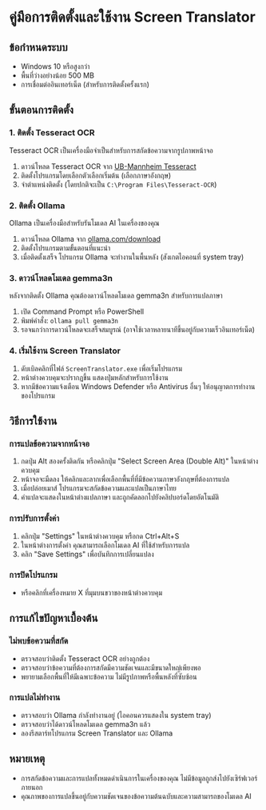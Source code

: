 ﻿# คู่มือการติดตั้งและใช้งาน Screen Translator

## ข้อกำหนดระบบ
- Windows 10 หรือสูงกว่า
- พื้นที่ว่างอย่างน้อย 500 MB
- การเชื่อมต่ออินเทอร์เน็ต (สำหรับการติดตั้งครั้งแรก)

## ขั้นตอนการติดตั้ง

### 1. ติดตั้ง Tesseract OCR
Tesseract OCR เป็นเครื่องมือจำเป็นสำหรับการสกัดข้อความจากรูปภาพหน้าจอ

1. ดาวน์โหลด Tesseract OCR จาก [UB-Mannheim Tesseract](https://github.com/UB-Mannheim/tesseract/wiki)
2. ติดตั้งโปรแกรมโดยเลือกตัวเลือกเริ่มต้น (เลือกภาษาอังกฤษ)
3. จำตำแหน่งติดตั้ง (โดยปกติจะเป็น `C:\Program Files\Tesseract-OCR`)

### 2. ติดตั้ง Ollama
Ollama เป็นเครื่องมือสำหรับรันโมเดล AI ในเครื่องของคุณ

1. ดาวน์โหลด Ollama จาก [ollama.com/download](https://ollama.com/download)
2. ติดตั้งโปรแกรมตามขั้นตอนที่แนะนำ
3. เมื่อติดตั้งเสร็จ โปรแกรม Ollama จะทำงานในพื้นหลัง (สังเกตไอคอนที่ system tray)

### 3. ดาวน์โหลดโมเดล gemma3n
หลังจากติดตั้ง Ollama คุณต้องดาวน์โหลดโมเดล gemma3n สำหรับการแปลภาษา

1. เปิด Command Prompt หรือ PowerShell
2. พิมพ์คำสั่ง: `ollama pull gemma3n`
3. รอจนกว่าการดาวน์โหลดจะเสร็จสมบูรณ์ (อาจใช้เวลาหลายนาทีขึ้นอยู่กับความเร็วอินเทอร์เน็ต)

### 4. เริ่มใช้งาน Screen Translator
1. ดับเบิลคลิกที่ไฟล์ `ScreenTranslator.exe` เพื่อเริ่มโปรแกรม
2. หน้าต่างควบคุมจะปรากฏขึ้น แสดงปุ่มหลักสำหรับการใช้งาน
3. หากมีข้อความแจ้งเตือน Windows Defender หรือ Antivirus อื่นๆ ให้อนุญาตการทำงานของโปรแกรม

## วิธีการใช้งาน

### การแปลข้อความจากหน้าจอ
1. กดปุ่ม Alt สองครั้งติดกัน หรือคลิกปุ่ม "Select Screen Area (Double Alt)" ในหน้าต่างควบคุม
2. หน้าจอจะมืดลง ให้คลิกและลากเพื่อเลือกพื้นที่ที่มีข้อความภาษาอังกฤษที่ต้องการแปล
3. เมื่อปล่อยเมาส์ โปรแกรมจะสกัดข้อความและแปลเป็นภาษาไทย
4. คำแปลจะแสดงในหน้าต่างแปลภาษา และถูกคัดลอกไปยังคลิปบอร์ดโดยอัตโนมัติ

### การปรับการตั้งค่า
1. คลิกปุ่ม "Settings" ในหน้าต่างควบคุม หรือกด Ctrl+Alt+S
2. ในหน้าต่างการตั้งค่า คุณสามารถเลือกโมเดล AI ที่ใช้สำหรับการแปล
3. คลิก "Save Settings" เพื่อบันทึกการเปลี่ยนแปลง

### การปิดโปรแกรม
- หรือคลิกที่เครื่องหมาย X ที่มุมบนขวาของหน้าต่างควบคุม

## การแก้ไขปัญหาเบื้องต้น

### ไม่พบข้อความที่สกัด
- ตรวจสอบว่าติดตั้ง Tesseract OCR อย่างถูกต้อง
- ตรวจสอบว่าข้อความที่ต้องการสกัดมีความชัดเจนและมีขนาดใหญ่เพียงพอ
- พยายามเลือกพื้นที่ให้มีเฉพาะข้อความ ไม่มีรูปภาพหรือพื้นหลังที่ซับซ้อน

### การแปลไม่ทำงาน
- ตรวจสอบว่า Ollama กำลังทำงานอยู่ (ไอคอนควรแสดงใน system tray)
- ตรวจสอบว่าได้ดาวน์โหลดโมเดล gemma3n แล้ว
- ลองรีสตาร์ทโปรแกรม Screen Translator และ Ollama

## หมายเหตุ
- การสกัดข้อความและการแปลทั้งหมดดำเนินการในเครื่องของคุณ ไม่มีข้อมูลถูกส่งไปยังเซิร์ฟเวอร์ภายนอก
- คุณภาพของการแปลขึ้นอยู่กับความชัดเจนของข้อความต้นฉบับและความสามารถของโมเดล AI
